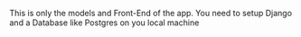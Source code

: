 This is only the models and Front-End of the app. You need to setup Django and a Database like Postgres on you local machine

